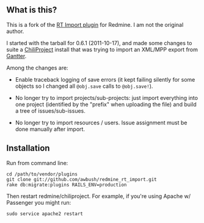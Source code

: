 What is this?
-------------

This is a fork of the [RT Import plugin](http://www.redmine.org/plugins/rt_import) for Redmine.  I am not the original author.

I started with the tarball for 0.6.1 (2011-10-17), and made some changes to suite a [ChiliProject](https://www.chiliproject.org/) install that was trying to import an XML/MPP export from [Gantter](http://gantter.com/).

Among the changes are:

- Enable traceback logging of save errors (it kept failing silently for some objects so I changed all `@obj.save` calls to `@obj.save!`).

- No longer try to import projects/sub-projects: just import everything into one project (identified by the "prefix" when uploading the file) and build a tree of issues/sub-issues.

- No longer try to import resources / users.  Issue assignment must be done manually after import.

Installation
------------

Run from command line:

	cd /path/to/vendor/plugins
	git clone git://github.com/awbush/redmine_rt_import.git
	rake db:migrate:plugins RAILS_ENV=production

Then restart redmine/chiliproject.  For example, if you're using Apache w/ Passenger you might run:

	sudo service apache2 restart
